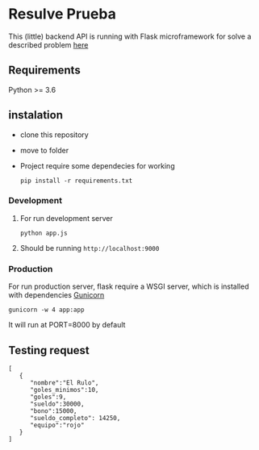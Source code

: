 # Resulve Prueba

This (little) backend API is running with Flask microframework for solve a described problem [here](https://github.com/resuelve/prueba-ing-backend)

## Requirements

Python >= 3.6

## instalation

- clone this repository

- move to folder

- Project require some dependecies for working

  `pip install -r requirements.txt`

### Development

1.  For run development server

    `python app.js`

2. Should be running `http://localhost:9000`


### Production

For run production server, flask require a WSGI server, which is installed with dependencies [Gunicorn](https://gunicorn.org/)

`gunicorn -w 4 app:app`

It will run at PORT=8000 by default



## Testing request

```
[
   {
      "nombre":"El Rulo",
      "goles_minimos":10,
      "goles":9,
      "sueldo":30000,
      "bono":15000,
      "sueldo_completo": 14250,
      "equipo":"rojo"
   }
]
```
